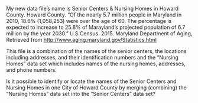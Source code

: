 My new data file’s name is Senior Centers & Nursing Homes in Howard County. Howard County. “Of the nearly 5.7 million people in Maryland in 2010, 18.6% (1,058,253) were over the age of 60. The percentage is expected to increase to 25.8% of Marayland’s projected population of 6.7 million by the year 2030.” U.S Census. 2015. Maryland Department of Aging, Retrieved from http://www.aging.maryland.gov/Statistics.html

This file is a combination of the names of the senior centers, the locations including addresses, and their identification numbers and the “Nursing Homes” data set which includes names of the nursing homes, addresses, and phone numbers. 

Is it possible to identify or locate the names of the Senior Centers and Nursing Homes in one City of Howard County by merging (combining) the “Nursing Homes” data set into the “Senior Centers” data set?


